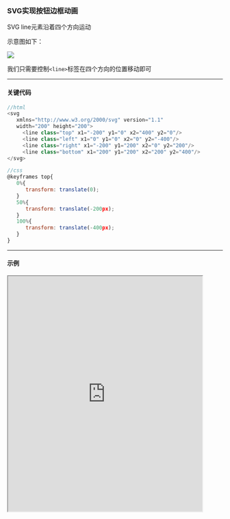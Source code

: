 ### SVG实现按钮边框动画

SVG line元素沿着四个方向运动

示意图如下：

![](https://oscimg.oschina.net/oscnet/up-8eec91b7c555312436c5a38bdcc9f1ddc1a.png)

我们只需要控制`<line>`标签在四个方向的位置移动即可

---

#### 关键代码
```javascript
//html
<svg
   xmlns="http://www.w3.org/2000/svg" version="1.1" 
   width="200" height="200">
     <line class="top" x1="-200" y1="0" x2="400" y2="0"/>
     <line class="left" x1="0" y1="0" x2="0" y2="-400"/>
     <line class="right" x1="-200" y1="200" x2="0" y2="200"/>
     <line class="bottom" x1="200" y1="200" x2="200" y2="400"/>
</svg>

//css
@keyframes top{
   0%{
      transform: translate(0);
   }
   50%{
      transform: translate(-200px);
   }
   100%{
      transform: translate(-400px);
   } 
}

```

---

#### 示例
<iframe width="90%" height="550" allowfullscreen="allowfullscreen" src="https://codepen.io/superwtt/embed/YzGEqNo?height=450&theme-id=default&default-tab=result"></iframe>